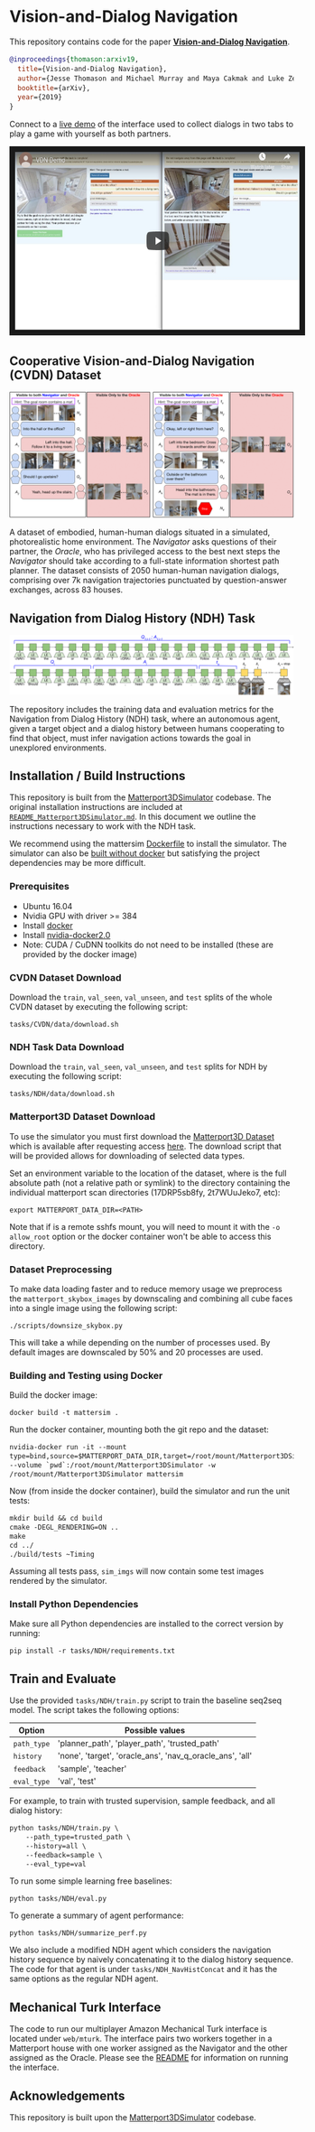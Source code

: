 # Vision-and-Dialog Navigation
This repository contains code for the paper [**Vision-and-Dialog Navigation**](https://arxiv.org/abs/1907.04957).

```bibtex
@inproceedings{thomason:arxiv19,
  title={Vision-and-Dialog Navigation},
  author={Jesse Thomason and Michael Murray and Maya Cakmak and Luke Zettlemoyer},
  booktitle={arXiv},
  year={2019}
}
```

Connect to a [live demo](https://cvdn.dev/) of the interface used to collect dialogs in two tabs to play a game with yourself as both partners.

<p align="center">
<a href="https://www.youtube.com/watch?v=_SCE9e2S-HI" target="_blank"><img src="teaser/demo_video.png" 
alt="Demonstration video" width="560" height="315" border="10"/></a>
</p>


## Cooperative Vision-and-Dialog Navigation (CVDN) Dataset

![Concept](teaser/full_demo-1.png)

A dataset of embodied, human-human dialogs situated in a simulated, photorealistic home environment.  The _Navigator_ asks questions of their partner, the _Oracle_, who has privileged access to the best next steps the _Navigator_ should take according to a full-state information shortest path planner. The dataset consists of 2050 human-human navigation dialogs, comprising over 7k navigation trajectories punctuated by question-answer exchanges, across 83 houses.


## Navigation from Dialog History (NDH) Task

![Model Illustration](teaser/model-1.png)

The repository includes the training data and evaluation metrics for the Navigation from Dialog History (NDH) task, where an autonomous agent, given a target object and a dialog history between humans cooperating to find that object, must infer navigation actions towards the goal in unexplored environments.

## Installation / Build Instructions

This repository is built from the [Matterport3DSimulator](https://github.com/peteanderson80/Matterport3DSimulator) codebase. The original installation instructions are included at [`README_Matterport3DSimulator.md`](README_Matterport3DSimulator.md). In this document we outline the instructions necessary to work with the NDH task.

We recommend using the mattersim [Dockerfile](Dockerfile) to install the simulator. The simulator can also be [built without docker](https://github.com/peteanderson80/Matterport3DSimulator#building-without-docker) but satisfying the project dependencies may be more difficult.

### Prerequisites

- Ubuntu 16.04
- Nvidia GPU with driver >= 384
- Install [docker](https://docs.docker.com/engine/installation/)
- Install [nvidia-docker2.0](https://github.com/nvidia/nvidia-docker/wiki/Installation-(version-2.0))
- Note: CUDA / CuDNN toolkits do not need to be installed (these are provided by the docker image)

### CVDN Dataset Download

Download the `train`, `val_seen`, `val_unseen`, and `test` splits of the whole CVDN dataset by executing the following script:
```
tasks/CVDN/data/download.sh
```

### NDH Task Data Download

Download the `train`, `val_seen`, `val_unseen`, and `test` splits for NDH by executing the following script:
```
tasks/NDH/data/download.sh
```


### Matterport3D Dataset Download

To use the simulator you must first download the [Matterport3D Dataset](https://niessner.github.io/Matterport/) which is available after requesting access [here](https://niessner.github.io/Matterport/). The download script that will be provided allows for downloading of selected data types. 

Set an environment variable to the location of the dataset, where <PATH> is the full absolute path (not a relative path or symlink) to the directory containing the individual matterport scan directories (17DRP5sb8fy, 2t7WUuJeko7, etc):
```
export MATTERPORT_DATA_DIR=<PATH>
```

Note that if <PATH> is a remote sshfs mount, you will need to mount it with the `-o allow_root` option or the docker container won't be able to access this directory. 

### Dataset Preprocessing

To make data loading faster and to reduce memory usage we preprocess the `matterport_skybox_images` by downscaling and combining all cube faces into a single image using the following script:
```
./scripts/downsize_skybox.py
```

This will take a while depending on the number of processes used. By default images are downscaled by 50% and 20 processes are used.

### Building and Testing using Docker

Build the docker image:
```
docker build -t mattersim .
```

Run the docker container, mounting both the git repo and the dataset:
```
nvidia-docker run -it --mount type=bind,source=$MATTERPORT_DATA_DIR,target=/root/mount/Matterport3DSimulator/data/v1/scans,readonly --volume `pwd`:/root/mount/Matterport3DSimulator -w /root/mount/Matterport3DSimulator mattersim
```

Now (from inside the docker container), build the simulator and run the unit tests:
```
mkdir build && cd build
cmake -DEGL_RENDERING=ON ..
make
cd ../
./build/tests ~Timing
```

Assuming all tests pass, `sim_imgs` will now contain some test images rendered by the simulator.

### Install Python Dependencies

Make sure all Python dependencies are installed to the correct version by running:
```
pip install -r tasks/NDH/requirements.txt
```


## Train and Evaluate
Use the provided `tasks/NDH/train.py` script to train the baseline seq2seq model. The script takes the following options:

| Option  | Possible values  |
|---|---|
| `path_type`  | 'planner_path', 'player_path', 'trusted_path'   |
| `history`  | 'none', 'target', 'oracle_ans', 'nav_q_oracle_ans', 'all'  |
| `feedback`  |  'sample', 'teacher' |
| `eval_type`  | 'val', 'test'  |


For example, to train with trusted supervision, sample feedback, and all dialog history:
```
python tasks/NDH/train.py \
    --path_type=trusted_path \
    --history=all \
    --feedback=sample \
    --eval_type=val
```

To run some simple learning free baselines:
```
python tasks/NDH/eval.py
```

To generate a summary of agent performance:
```
python tasks/NDH/summarize_perf.py
```

We also include a modified NDH agent which considers the navigation history sequence by naively concatenating it to the dialog history sequence. The code for that agent is under `tasks/NDH_NavHistConcat` and it has the same options as the regular NDH agent.

## Mechanical Turk Interface

The code to run our multiplayer Amazon Mechanical Turk interface is located under `web/mturk`. The interface pairs two workers together in a Matterport house with one worker assigned as the Navigator and the other assigned as the Oracle. Please see the [README](web/mturk/README.md) for information on running the interface.

## Acknowledgements

This repository is built upon the [Matterport3DSimulator](https://github.com/peteanderson80/Matterport3DSimulator) codebase.
